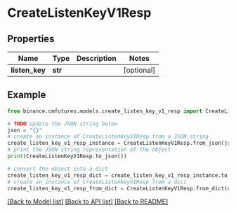 # CreateListenKeyV1Resp


## Properties

Name | Type | Description | Notes
------------ | ------------- | ------------- | -------------
**listen_key** | **str** |  | [optional] 

## Example

```python
from binance.cmfutures.models.create_listen_key_v1_resp import CreateListenKeyV1Resp

# TODO update the JSON string below
json = "{}"
# create an instance of CreateListenKeyV1Resp from a JSON string
create_listen_key_v1_resp_instance = CreateListenKeyV1Resp.from_json(json)
# print the JSON string representation of the object
print(CreateListenKeyV1Resp.to_json())

# convert the object into a dict
create_listen_key_v1_resp_dict = create_listen_key_v1_resp_instance.to_dict()
# create an instance of CreateListenKeyV1Resp from a dict
create_listen_key_v1_resp_from_dict = CreateListenKeyV1Resp.from_dict(create_listen_key_v1_resp_dict)
```
[[Back to Model list]](../README.md#documentation-for-models) [[Back to API list]](../README.md#documentation-for-api-endpoints) [[Back to README]](../README.md)


